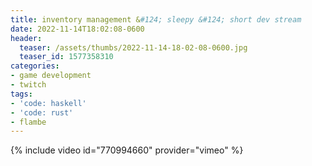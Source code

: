 ```yaml
---
title: inventory management &#124; sleepy &#124; short dev stream
date: 2022-11-14T18:02:08-0600
header:
  teaser: /assets/thumbs/2022-11-14-18-02-08-0600.jpg
  teaser_id: 1577358310
categories:
- game development
- twitch
tags:
- 'code: haskell'
- 'code: rust'
- flambe
---
```

{% include video id="770994660" provider="vimeo" %}
